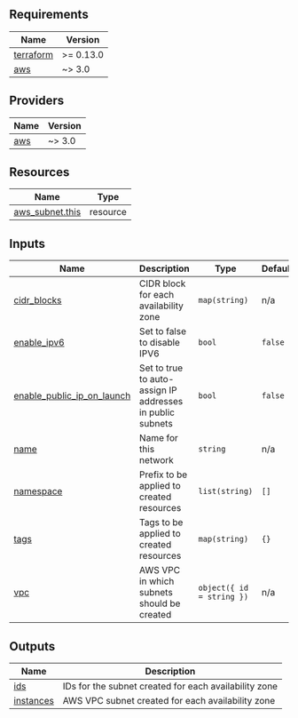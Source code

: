 <!-- BEGIN_TF_DOCS -->
## Requirements

| Name | Version |
|------|---------|
| <a name="requirement_terraform"></a> [terraform](#requirement\_terraform) | >= 0.13.0 |
| <a name="requirement_aws"></a> [aws](#requirement\_aws) | ~> 3.0 |

## Providers

| Name | Version |
|------|---------|
| <a name="provider_aws"></a> [aws](#provider\_aws) | ~> 3.0 |

## Resources

| Name | Type |
|------|------|
| [aws_subnet.this](https://registry.terraform.io/providers/hashicorp/aws/latest/docs/resources/subnet) | resource |

## Inputs

| Name | Description | Type | Default | Required |
|------|-------------|------|---------|:--------:|
| <a name="input_cidr_blocks"></a> [cidr\_blocks](#input\_cidr\_blocks) | CIDR block for each availability zone | `map(string)` | n/a | yes |
| <a name="input_enable_ipv6"></a> [enable\_ipv6](#input\_enable\_ipv6) | Set to false to disable IPV6 | `bool` | `false` | no |
| <a name="input_enable_public_ip_on_launch"></a> [enable\_public\_ip\_on\_launch](#input\_enable\_public\_ip\_on\_launch) | Set to true to auto-assign IP addresses in public subnets | `bool` | `false` | no |
| <a name="input_name"></a> [name](#input\_name) | Name for this network | `string` | n/a | yes |
| <a name="input_namespace"></a> [namespace](#input\_namespace) | Prefix to be applied to created resources | `list(string)` | `[]` | no |
| <a name="input_tags"></a> [tags](#input\_tags) | Tags to be applied to created resources | `map(string)` | `{}` | no |
| <a name="input_vpc"></a> [vpc](#input\_vpc) | AWS VPC in which subnets should be created | `object({ id = string })` | n/a | yes |

## Outputs

| Name | Description |
|------|-------------|
| <a name="output_ids"></a> [ids](#output\_ids) | IDs for the subnet created for each availability zone |
| <a name="output_instances"></a> [instances](#output\_instances) | AWS VPC subnet created for each availability zone |
<!-- END_TF_DOCS -->